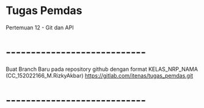 # Tugas Pemdas

Pertemuan 12 - Git dan API

# ----------------------------

Buat Branch Baru pada repository github dengan format KELAS_NRP_NAMA (CC_152022166_M.RizkyAkbar)
https://gitlab.com/itenas/tugas_pemdas.git

# ----------------------------
